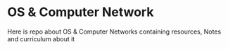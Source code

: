# OS & Computer Network
 Here is repo about OS & Computer Networks containing resources, Notes and curriculum about it
